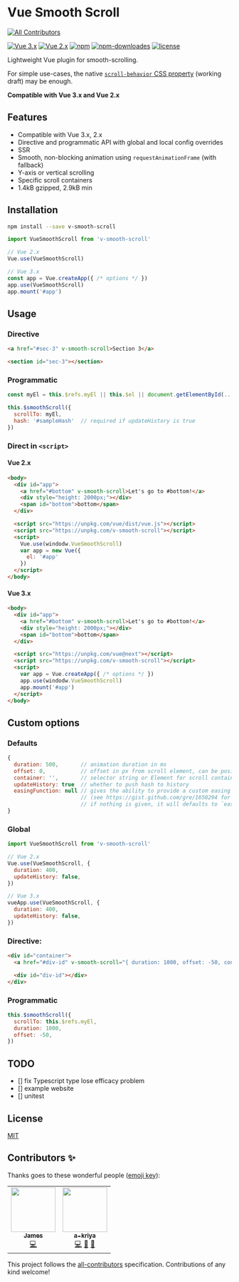 # Vue Smooth Scroll
<!-- ALL-CONTRIBUTORS-BADGE:START - Do not remove or modify this section -->
[![All Contributors](https://img.shields.io/badge/all_contributors-2-orange.svg?style=flat-square)](#contributors-)
<!-- ALL-CONTRIBUTORS-BADGE:END -->

[![Vue 3.x](https://img.shields.io/badge/Vue-3.x-brightgreen.svg)](https://v3.vuejs.org/guide/introduction.html)
[![Vue 2.x](https://img.shields.io/badge/Vue-2.x-brightgreen.svg)](https://vuejs.org/v2/guide/)
[![npm](https://img.shields.io/npm/v/v-smooth-scroll.svg)](https://www.npmjs.com/package/v-smooth-scroll)
[![npm-downloades](https://img.shields.io/npm/dm/v-smooth-scroll.svg)](https://www.npmjs.com/package/v-smooth-scroll)
[![license](https://img.shields.io/github/license/mashape/apistatus.svg)](https://github.com/Yuliang-Lee/v-smooth-scroll/blob/master/LICENSE)

Lightweight Vue plugin for smooth-scrolling.

For simple use-cases, the native [`scroll-behavior` CSS property](https://developer.mozilla.org/en-US/docs/Web/CSS/scroll-behavior) (working draft) may be enough.

**Compatible with Vue 3.x and Vue 2.x** 

## Features

- Compatible with Vue 3.x, 2.x
- Directive and programmatic API with global and local config overrides
- SSR
- Smooth, non-blocking animation using `requestAnimationFrame` (with fallback)
- Y-axis or vertical scrolling
- Specific scroll containers
- 1.4kB gzipped, 2.9kB min


## Installation
``` bash
npm install --save v-smooth-scroll
```

``` js
import VueSmoothScroll from 'v-smooth-scroll'

// Vue 2.x
Vue.use(VueSmoothScroll)

// Vue 3.x
const app = Vue.createApp({ /* options */ })
app.use(VueSmoothScroll)
app.mount('#app')
```


## Usage
### Directive
``` html
<a href="#sec-3" v-smooth-scroll>Section 3</a>

<section id="sec-3"></section>
```

### Programmatic
``` js
const myEl = this.$refs.myEl || this.$el || document.getElementById(...)

this.$smoothScroll({
  scrollTo: myEl,
  hash: '#sampleHash'  // required if updateHistory is true
})
```

### Direct in `<script>`

#### Vue 2.x

``` html
<body>
  <div id="app">
    <a href="#bottom" v-smooth-scroll>Let's go to #bottom!</a>
    <div style="height: 2000px;"></div>
    <span id="bottom">bottom</span>
  </div>

  <script src="https://unpkg.com/vue/dist/vue.js"></script>
  <script src="https://unpkg.com/v-smooth-scroll"></script>
  <script>
    Vue.use(windodw.VueSmoothScroll)
    var app = new Vue({
      el: '#app'
    })
  </script>
</body>
```

#### Vue 3.x

``` html
<body>
  <div id="app">
    <a href="#bottom" v-smooth-scroll>Let's go to #bottom!</a>
    <div style="height: 2000px;"></div>
    <span id="bottom">bottom</span>
  </div>

  <script src="https://unpkg.com/vue@next"></script>
  <script src="https://unpkg.com/v-smooth-scroll"></script>
  <script>
    var app = Vue.createApp({ /* options */ })
    app.use(windodw.VueSmoothScroll)
    app.mount('#app')
  </script>
</body>
```


## Custom options
### Defaults
``` js
{
  duration: 500,       // animation duration in ms
  offset: 0,           // offset in px from scroll element, can be positive or negative
  container: '',       // selector string or Element for scroll container, default is window
  updateHistory: true  // whether to push hash to history
  easingFunction: null // gives the ability to provide a custom easing function `t => ...`
                       // (see https://gist.github.com/gre/1650294 for examples)
                       // if nothing is given, it will defaults to `easeInOutCubic`
}
```

### Global
``` js
import VueSmoothScroll from 'v-smooth-scroll'

// Vue 2.x
Vue.use(VueSmoothScroll, {
  duration: 400,
  updateHistory: false,
})

// Vue 3.x
vueApp.use(VueSmoothScroll, {
  duration: 400,
  updateHistory: false,
})
```

### Directive:
``` html
<div id="container">
  <a href="#div-id" v-smooth-scroll="{ duration: 1000, offset: -50, container: '#container' }">Anchor</a>

  <div id="div-id"></div>
</div>
```

### Programmatic
``` js
this.$smoothScroll({
  scrollTo: this.$refs.myEl,
  duration: 1000,
  offset: -50,
})
```


## TODO

- [] fix Typescript type lose efficacy problem
- [] example website
- [] unitest

## License

[MIT](./LICENSE)


## Contributors ✨

Thanks goes to these wonderful people ([emoji key](https://allcontributors.org/docs/en/emoji-key)):

<!-- ALL-CONTRIBUTORS-LIST:START - Do not remove or modify this section -->
<!-- prettier-ignore-start -->
<!-- markdownlint-disable -->
<table>
  <tr>
    <td align="center"><a href="https://github.com/jwhitmarsh"><img src="https://avatars2.githubusercontent.com/u/8026009?v=4" width="100px;" alt=""/><br /><sub><b>James</b></sub></a><br /><a href="https://github.com/Yuliang-Lee/v-smooth-scroll/commits?author=jwhitmarsh" title="Code">💻</a></td>
    <td align="center"><a href="https://github.com/a-kriya"><img src="https://avatars3.githubusercontent.com/u/26761352?v=4" width="100px;" alt=""/><br /><sub><b>a-kriya</b></sub></a><br /><a href="https://github.com/Yuliang-Lee/v-smooth-scroll/commits?author=a-kriya" title="Code">💻</a> <a href="https://github.com/Yuliang-Lee/v-smooth-scroll/issues?q=author%3Aa-kriya" title="Bug reports">🐛</a> <a href="https://github.com/Yuliang-Lee/v-smooth-scroll/commits?author=a-kriya" title="Documentation">📖</a></td>
  </tr>
</table>

<!-- markdownlint-enable -->
<!-- prettier-ignore-end -->
<!-- ALL-CONTRIBUTORS-LIST:END -->

This project follows the [all-contributors](https://github.com/all-contributors/all-contributors) specification. Contributions of any kind welcome!
